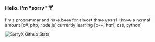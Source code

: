 ### Hello, I'm "sorry" 🍸

I'm a programmer and have been for almost three years! I know a normal amount [c#, php, node.js] currently learning [c++, html, css, python]

![SorryX Github Stats](https://github-readme-stats.vercel.app/api?username=sorryX&show_icons=true&theme=tokyonight)

